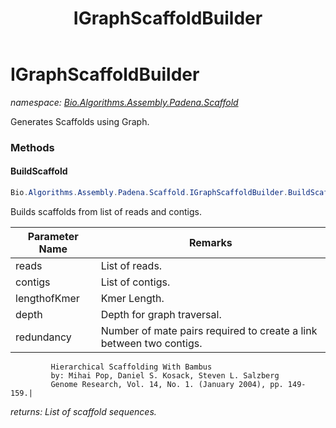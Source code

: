 ﻿---
title: IGraphScaffoldBuilder
---

# IGraphScaffoldBuilder
_namespace: [Bio.Algorithms.Assembly.Padena.Scaffold](N-Bio.Algorithms.Assembly.Padena.Scaffold.html)_

Generates Scaffolds using Graph.

### Methods

#### BuildScaffold
```csharp
Bio.Algorithms.Assembly.Padena.Scaffold.IGraphScaffoldBuilder.BuildScaffold(System.Collections.Generic.IEnumerable{Bio.ISequence},System.Collections.Generic.IList{Bio.ISequence},System.Int32,System.Int32,System.Int32)
```
Builds scaffolds from list of reads and contigs.

|Parameter Name|Remarks|
|--------------|-------|
|reads|List of reads.|
|contigs|List of contigs.|
|lengthofKmer|Kmer Length.|
|depth|Depth for graph traversal.|
|redundancy|Number of mate pairs required to create a link between two contigs.
             Hierarchical Scaffolding With Bambus
             by: Mihai Pop, Daniel S. Kosack, Steven L. Salzberg
             Genome Research, Vol. 14, No. 1. (January 2004), pp. 149-159.|

_returns: List of scaffold sequences._




